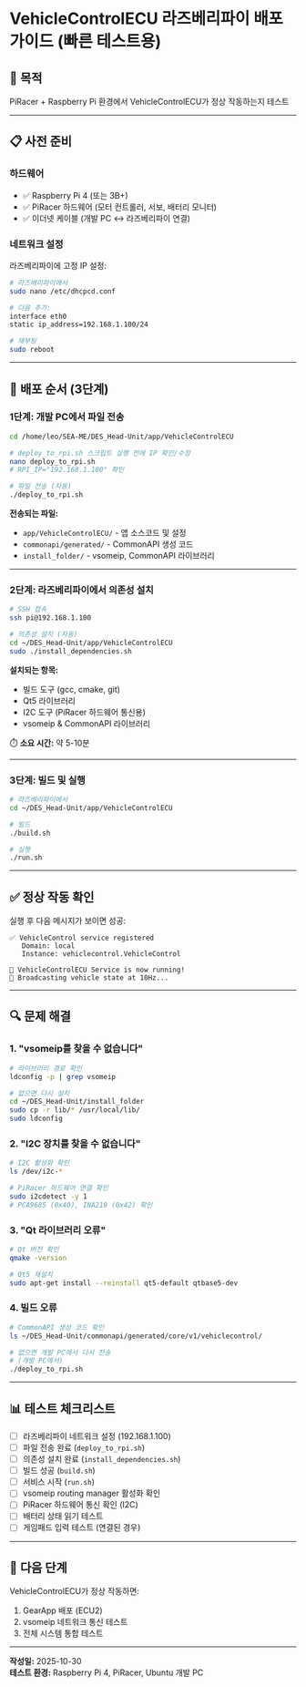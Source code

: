 # VehicleControlECU 라즈베리파이 배포 가이드 (빠른 테스트용)

## 🎯 목적
PiRacer + Raspberry Pi 환경에서 VehicleControlECU가 정상 작동하는지 테스트

---

## 📋 사전 준비

### 하드웨어
- ✅ Raspberry Pi 4 (또는 3B+)
- ✅ PiRacer 하드웨어 (모터 컨트롤러, 서보, 배터리 모니터)
- ✅ 이더넷 케이블 (개발 PC ↔ 라즈베리파이 연결)

### 네트워크 설정
라즈베리파이에 고정 IP 설정:
```bash
# 라즈베리파이에서
sudo nano /etc/dhcpcd.conf

# 다음 추가:
interface eth0
static ip_address=192.168.1.100/24

# 재부팅
sudo reboot
```

---

## 🚀 배포 순서 (3단계)

### **1단계: 개발 PC에서 파일 전송**

```bash
cd /home/leo/SEA-ME/DES_Head-Unit/app/VehicleControlECU

# deploy_to_rpi.sh 스크립트 실행 전에 IP 확인/수정
nano deploy_to_rpi.sh
# RPI_IP="192.168.1.100" 확인

# 파일 전송 (자동)
./deploy_to_rpi.sh
```

**전송되는 파일:**
- `app/VehicleControlECU/` - 앱 소스코드 및 설정
- `commonapi/generated/` - CommonAPI 생성 코드
- `install_folder/` - vsomeip, CommonAPI 라이브러리

---

### **2단계: 라즈베리파이에서 의존성 설치**

```bash
# SSH 접속
ssh pi@192.168.1.100

# 의존성 설치 (자동)
cd ~/DES_Head-Unit/app/VehicleControlECU
sudo ./install_dependencies.sh
```

**설치되는 항목:**
- 빌드 도구 (gcc, cmake, git)
- Qt5 라이브러리
- I2C 도구 (PiRacer 하드웨어 통신용)
- vsomeip & CommonAPI 라이브러리

⏱️ **소요 시간:** 약 5-10분

---

### **3단계: 빌드 및 실행**

```bash
# 라즈베리파이에서
cd ~/DES_Head-Unit/app/VehicleControlECU

# 빌드
./build.sh

# 실행
./run.sh
```

---

## ✅ 정상 작동 확인

실행 후 다음 메시지가 보이면 성공:

```
✅ VehicleControl service registered
   Domain: local
   Instance: vehiclecontrol.VehicleControl

🚀 VehicleControlECU Service is now running!
📡 Broadcasting vehicle state at 10Hz...
```

---

## 🔍 문제 해결

### 1. "vsomeip를 찾을 수 없습니다"
```bash
# 라이브러리 경로 확인
ldconfig -p | grep vsomeip

# 없으면 다시 설치
cd ~/DES_Head-Unit/install_folder
sudo cp -r lib/* /usr/local/lib/
sudo ldconfig
```

### 2. "I2C 장치를 찾을 수 없습니다"
```bash
# I2C 활성화 확인
ls /dev/i2c-*

# PiRacer 하드웨어 연결 확인
sudo i2cdetect -y 1
# PCA9685 (0x40), INA219 (0x42) 확인
```

### 3. "Qt 라이브러리 오류"
```bash
# Qt 버전 확인
qmake -version

# Qt5 재설치
sudo apt-get install --reinstall qt5-default qtbase5-dev
```

### 4. 빌드 오류
```bash
# CommonAPI 생성 코드 확인
ls ~/DES_Head-Unit/commonapi/generated/core/v1/vehiclecontrol/

# 없으면 개발 PC에서 다시 전송
# (개발 PC에서)
./deploy_to_rpi.sh
```

---

## 📊 테스트 체크리스트

- [ ] 라즈베리파이 네트워크 설정 (192.168.1.100)
- [ ] 파일 전송 완료 (`deploy_to_rpi.sh`)
- [ ] 의존성 설치 완료 (`install_dependencies.sh`)
- [ ] 빌드 성공 (`build.sh`)
- [ ] 서비스 시작 (`run.sh`)
- [ ] vsomeip routing manager 활성화 확인
- [ ] PiRacer 하드웨어 통신 확인 (I2C)
- [ ] 배터리 상태 읽기 테스트
- [ ] 게임패드 입력 테스트 (연결된 경우)

---

## 🎯 다음 단계

VehicleControlECU가 정상 작동하면:
1. GearApp 배포 (ECU2)
2. vsomeip 네트워크 통신 테스트
3. 전체 시스템 통합 테스트

---

**작성일:** 2025-10-30  
**테스트 환경:** Raspberry Pi 4, PiRacer, Ubuntu 개발 PC
